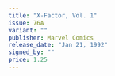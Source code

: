 ```yaml
---
title: "X-Factor, Vol. 1"
issue: 76A
variant: ""
publisher: Marvel Comics
release_date: "Jan 21, 1992"
signed_by: ""
price: 1.25
---
```

